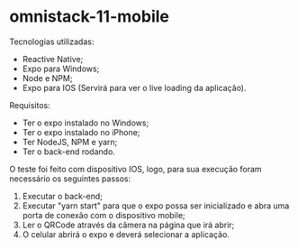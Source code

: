 # omnistack-11-mobile

Tecnologias utilizadas:
* Reactive Native;
* Expo para Windows;
* Node e NPM;
* Expo para IOS (Servirá para ver o live loading da aplicação).

Requisitos:
* Ter o expo instalado no Windows;
* Ter o expo instalado no iPhone;
* Ter NodeJS, NPM e yarn;
* Ter o back-end rodando.

O teste foi feito com dispositivo IOS, logo, para sua execução foram necessário os seguintes passos:
1. Executar o back-end;
2. Executar "yarn start" para que o expo possa ser inicializado e abra uma porta de conexão com o dispositivo mobile;
3. Ler o QRCode através da câmera na página que irá abrir;
4. O celular abrirá o expo e deverá selecionar a aplicação.
